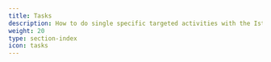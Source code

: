 ```yaml
---
title: Tasks
description: How to do single specific targeted activities with the Istio system.
weight: 20
type: section-index
icon: tasks
---
```

